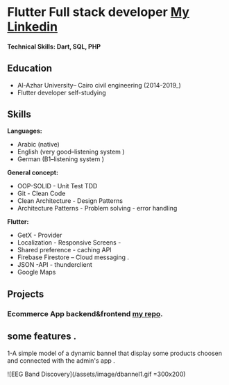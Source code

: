 # Flutter Full stack developer [My Linkedin](https://www.google.com)

#### Technical Skills: Dart, SQL, PHP

## Education
- Al-Azhar University– Cairo civil engineering (2014-2019_)								       		
- Flutter developer self-studying          		

## Skills
**Languages:**
- Arabic (native)
- English (very good–listening system )
- German (B1–listening system )

**General concept:**
- OOP-SOLID - Unit Test TDD 
- Git - Clean Code
-  Clean Architecture -	Design Patterns
-  Architecture Patterns - Problem solving - error handling
  
**Flutter:**
- GetX - Provider  
- Localization - Responsive Screens -
- Shared preference - caching API
-  Firebase  Firestore – Cloud messaging .
-  JSON -API - thunderclient
-  	Google Maps

  
## Projects

### Ecommerce App backend&frontend [my repo](https://www.mdpi.com/1424-8220/22/8/3048).

## some features .
1-A simple model of a dynamic bannel that display some products choosen and connected with the admin's app .

![EEG Band Discovery](/assets/image/dbannel1.gif =300x200) 



